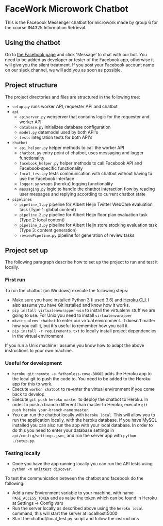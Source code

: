 # FaceWork Microwork Chatbot

This is the Facebook Messenger chatbot for microwork made by group 6 for the course IN4325 Information Retrieval.

## Using the chatbot

Go to [the Facebook page](https://www.facebook.com/Microwork-Chatbot-1849085282000551) and click 'Message' to chat with our bot. You need to be added as developer or tester of the Facebook app, otherwise it will give you the silent treatment. If you post your Facebook account name on our slack channel, we will add you as soon as possible.

## Project structure

The project directories and files are structured in the following tree:

- `setup.py` runs worker API, requester API and chatbot
- `api`
    - `apiserver.py` webserver that contains logic for the requester and worker API
    - `database.py` initializes database configuration
    - `model.py` datamodel used by both API's
    - `tests` integration tests for both API's
- `chatbot`
    - `api_helper.py` helper methods to call the worker API
    - `chatbot.py` entry point of chatbot, uses messaging and logger functionality
    - `facebook_helper.py` helper methods to call Facebook API and Facebook-specific functionality
    - `local_test.py` tests communication with chatbot without having to use the Facebook interface
    - `logger.py` wraps (heroku) logging functionality
    - `messaging.py` logic to handle the chatbot interaction flow by reading user messages and replying according to current chatbot state
- `pipelines`
    - `pipeline_1.py` pipeline for Albert Heijn Twitter WebCare evaluation task (Type 1: global content)
    - `pipeline_2.py` pipeline for Albert Heijn floor plan evaluation task (Type 2: local content)
    - `pipeline_3.py` pipeline for Albert Heijn store stocking evaluation task (Type 3: content generation)
    - `reviewPipeline.py` pipeline for generation of review tasks

## Project set up

The following paragraph describe how to set up the project to run and test it locally.

### First run

To run the chatbot (on Windows) execute the following steps:

- Make sure you have installed Python 3 (I used 3.6) and [Heroku CLI](https://devcenter.heroku.com/articles/heroku-cli). I also assume you have Git installed and know how it works.
- `pip install virtualenvwrapper-win` to install the virtualenv stuff we are going to use. For Unix you need to install `virtualenvwrapper`
- `mkvirtualenv chatbot` to enter our virtual environment. It doesn't matter how you call it, but it's useful to remember how you call it.
- `pip install -r requirements.txt` to locally install project dependencies in the virtual environment

If you run a Unix machine I assume you know how to adapt the above instructions to your own machine.

### Useful for development

- `heroku git:remote -a fathomless-cove-38602` adds the Heroku app to the local git to push the code to. You need to be added to the Heroku app for this to work.
- Execute `workon chatbot` to re-enter the virtual environment if you come back to develop.
- Execute `git push heroku master` to deploy the chatbot to Heroku. In order to push a branch different than master to Heroku, execute `git push heroku your-branch-name:master`.
- You can run the chatbot locally with `heroku local`. This will allow you to run the application locally, with the heroku database. If you have MySQL installed you can also run the app with your local database. In order to do this you need to enter your database settings in `api/config/settings.json`, and run the server app with `python ./setup.py`.

### Testing locally

- Once you have the app running locally you can run the API tests using `python -m unittest discover`.

To test the communication between the chatbot and facebook do the following:

- Add a new Environment variable to your machine, with name `PAGE_ACCESS_TOKEN` and as value the token which can be found in Heroku at Settings -> Config vars
- Run the server locally as described above using the `heroku local` command, this will start the server at localhost:5000
- Start the chatbot/local_test.py script and follow the instructions
